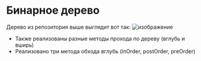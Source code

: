 # Бинарное дерево
Дерево из репозитория выше выглядит вот так:
![изображение](https://github.com/user-attachments/assets/e23e89e2-67ea-487a-8575-12fea73ec8dc)

- Также реализованы разные методы прохода по дереву (вглубь и вширь)
- Реализовано три метода обхода вглубь (inOrder, postOrder, preOrder)